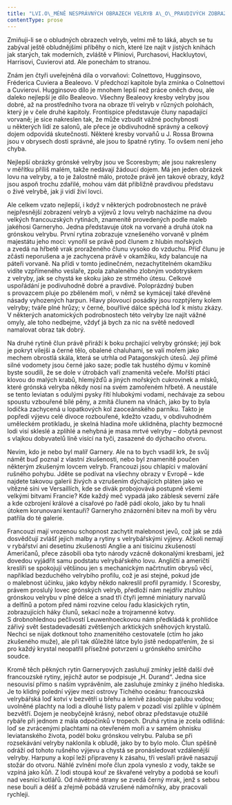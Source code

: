 ```yaml
---
title: "LVI.O\_MÉNĚ NESPRÁVNÝCH OBRAZECH VELRYB A\_O\_PRAVDIVÝCH ZOBRAZENÍCH LOVU NA VELRYBY"
contentType: prose
---
```


Zmiňuji-li se o obludných obrazech velryb, velmi mě to láká, abych se tu zabýval ještě obludnějšími příběhy o nich, které lze najít v jistých knihách jak starých, tak moderních, zvláště v Pliniovi, Purchasovi, Hackluytovi, Harrisovi, Cuvierovi atd. Ale ponechám to stranou.

Znám jen čtyři uveřejněná díla o vorvaňovi: Colnettovo, Hug­ginsovo, Fréderica Cuviera a Bealeovo. V předchozí kapitole byla zmínka o Colnettovi a Cuvierovi. Hugginsovo dílo je mnohem lepší než práce oněch dvou, ale daleko nejlepší je dílo Bealeovo. Všechny Bealeovy kresby velryby jsou dobré, až na prostředního tvora na obraze tří velryb v různých polohách, který je v čele druhé kapitoly. Frontispice představuje čluny napadající vorvaně; je sice nakreslen tak, že může vzbudit vážné pochybnosti u některých lidí ze salonů, ale přece je obdivuhodně správný a celkový dojem odpovídá skutečnosti. Některé kresby vorvaňů u J. Rossa Browna jsou v obrysech dosti správné, ale jsou to špatné rytiny. To ovšem není jeho chyba.

Nejlepší obrázky grónské velryby jsou ve Scoresbym; ale jsou nakresleny v měřítku příliš malém, takže nedávají žádoucí dojem. Má jen jeden obrázek lovu na velryby, a to je žalostně málo, protože právě jen takové obrazy, když jsou aspoň trochu zdařilé, mohou vám dát přibližně pravdivou představu o živé velrybě, jak ji vidí živí lovci.

Ale celkem vzato nejlepší, i když v některých podrobnostech ne právě nejpřesnější zobrazení velryb a výjevů z lovu velryb nacházíme na dvou velkých francouzských rytinách, znamenitě provedených podle maleb jakéhosi Garneryho. Jedna představuje útok na vorvaně a druhá útok na grónskou velrybu. První rytina zobrazuje vznešeného vorvaně v plném majestátu jeho moci: vynořil se právě pod člunem z hlubin mořských a zvedá na hřbetě vrak proraženého člunu vysoko do vzduchu. Příď člunu je zčásti neporušena a je zachycena právě v okamžiku, kdy balancuje na páteři vorvaně. Na přídi v tomto jedinečném, nezachytitelném okamžiku vidíte vzpřímeného veslaře, zpola zahaleného zlobným vodotryskem z velryby, jak se chystá ke skoku jako ze strmého útesu. Celkové uspořádání je podivuhodně dobré a pravdivé. Poloprázdný buben s provazcem pluje po zběleném moři, v němž se kymácejí také dřevěné násady vyhozených harpun. Hlavy plovoucí posádky jsou rozptýleny kolem velryby; tváře plné hrůzy; v černé, bouřlivé dálce spěchá loď k místu zkázy. V některých anatomických podrobnostech této velryby lze najít vážné omyly, ale toho nedbejme, vždyť já bych za nic na světě nedovedl namalovat obraz tak dobrý.

Na druhé rytině člun právě přiráží k boku prchající velryby grónské; její bok je pokryt vilejši a černé tělo, obalené chaluhami, se valí mořem jako mechem obrostlá skála, která se utrhla od Patagonských útesů. Její přímé silné vodomety jsou černé jako saze; podle tak hustého dýmu v komíně byste soudili, že se dole v útrobách vaří znamenitá večeře. Mořští ptáci klovou do malých krabů, hlemýžďů a jiných mořských cukrovinek a mlsků, které grónská velryba někdy nosí na svém zamořeném hřbetě. A neustále se tento leviatan s odulými pysky řítí hlubokými vodami, nechávaje za sebou spoustu vzbouřené bílé pěny, a zmítá člunem na vlnách, jako by to byla lodička zachycená u lopatkových kol zaoceánského parníku. Takto je popředí výjevu celé divoce rozbouřené, kdežto vzadu, v obdivuhodném uměleckém protikladu, je skelná hladina moře uklidněna, plachty bezmocné lodi visí skleslé a zplihlé a nehybná je masa mrtvé velryby – dobytá pevnost s vlajkou dobyvatelů líně visící na tyči, zasazené do dýchacího otvoru.

Nevím, kdo je nebo byl malíř Garnery. Ale na to bych vsadil krk, že svůj námět buď poznal z vlastní zkušenosti, nebo byl znamenitě poučen některým zkušeným lovcem velryb. Francouzi jsou chlapíci v malování rušného pohybu. Jděte se podívat na všechny obrazy v Evropě – kde najdete takovou galerii živých a vzrušením dýchajících pláten jako ve vítězné síni ve Versaillích, kde se divák probojovává postupně všemi velkými bitvami Francie? Kde každý meč vypadá jako záblesk severní záře a kde ozbrojení králové a císařové po řadě pádí okolo, jako by tu hnali útokem korunovaní kentauři? Garneryho znázornění bitev na moři by věru patřila do té galerie.

Francouzi mají vrozenou schopnost zachytit malebnost jevů, což jak se zdá dosvědčují zvlášť jejich malby a rytiny s velrybářskými výjevy. Ačkoli nemají v rybářství ani desetinu zkušeností Anglie a ani tisícinu zkušeností Američanů, přece zásobili oba tyto národy vzácně dokonalými kresbami, jež dovedou vyjádřit samu podstatu velrybářského lovu. Angličtí a američtí kreslíři se spokojují většinou jen s mechanickým načrtnutím obrysů věcí, například bezduchého velrybího profilu, což je asi stejné, pokud jde o malebnost účinku, jako kdyby někdo nakreslil profil pyramidy. I Scoresby, právem proslulý lovec grónských velryb, předloží nám nejdřív ztuhlou grónskou velrybu v plné délce a snad tři čtyři jemné miniatury narvalů a delfínů a potom před námi rozvine celou řadu klasických rytin, zobrazujících háky člunů, sekací nože a trojramenné kotvy. S drobnohlednou pečlivostí Leuwenhoeckovou nám předkládá k prohlídce zářivý svět šestadevadesáti zvětšených arktických sněhových krystalů. Nechci se nijak dotknout toho znamenitého cestovatele (ctím ho jako zkušeného muže), ale při tak důležité látce bylo jistě nedopatřením, že si pro každý krystal neopatřil přísežné potvrzení u grónského smírčího soudce.

Kromě těch pěkných rytin Garneryových zasluhují zmínky ještě další dvě francouzské rytiny, jejichž autor se podpisuje „H. Durand“. Jedna sice nesouvisí přímo s naším vyprávěním, ale zasluhuje zmínky z jiného hlediska. Je to klidný polední výjev mezi ostrovy Tichého oceánu: francouzská velrybářská loď kotví v bezvětří u břehu a lenivě zásobuje palubu vodou; uvolněné plachty na lodi a dlouhé listy palem v pozadí visí zplihle v úplném bezvětří. Dojem je neobyčejně krásný, neboť obraz představuje otužilé rybáře při jednom z mála odpočinků v tropech. Druhá rytina je zcela odlišná: loď se zvrácenými plachtami na otevřeném moři a v samém ohnisku leviatanského života, podél boku grónskou velrybu. Paluba se při rozsekávání velryby naklonila k obludě, jako by to bylo molo. Člun spěšně odráží od tohoto rušného výjevu a chystá se pronásledovat vzdálenější velryby. Harpuny a kopí leží připraveny k zásahu, tři veslaři právě nasazují stožár do otvoru. Náhlé zvlnění moře člun zpola vyneslo z vody, takže se vzpíná jako kůň. Z lodi stoupá kouř ze škvařené velryby a podobá se kouři nad vesnicí kotlářů. Od návětrné strany se zvedá černý mrak, jenž s sebou nese bouři a déšť a zřejmě pobádá vzrušené námořníky, aby pracovali rychleji.

